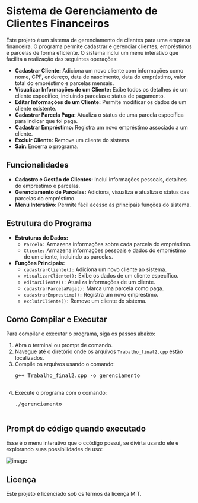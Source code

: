 <h1>Sistema de Gerenciamento de Clientes Financeiros</h1>

<p>Este projeto é um sistema de gerenciamento de clientes para uma empresa financeira. O programa permite cadastrar e gerenciar clientes, empréstimos e parcelas de forma eficiente. O sistema inclui um menu interativo que facilita a realização das seguintes operações:</p>

<ul>
    <li><strong>Cadastrar Cliente:</strong> Adiciona um novo cliente com informações como nome, CPF, endereço, data de nascimento, data do empréstimo, valor total do empréstimo e parcelas mensais.</li>
    <li><strong>Visualizar Informações de um Cliente:</strong> Exibe todos os detalhes de um cliente específico, incluindo parcelas e status de pagamento.</li>
    <li><strong>Editar Informações de um Cliente:</strong> Permite modificar os dados de um cliente existente.</li>
    <li><strong>Cadastrar Parcela Paga:</strong> Atualiza o status de uma parcela específica para indicar que foi paga.</li>
    <li><strong>Cadastrar Empréstimo:</strong> Registra um novo empréstimo associado a um cliente.</li>
    <li><strong>Excluir Cliente:</strong> Remove um cliente do sistema.</li>
    <li><strong>Sair:</strong> Encerra o programa.</li>
</ul>

<h2>Funcionalidades</h2>
<ul>
    <li><strong>Cadastro e Gestão de Clientes:</strong> Inclui informações pessoais, detalhes do empréstimo e parcelas.</li>
    <li><strong>Gerenciamento de Parcelas:</strong> Adiciona, visualiza e atualiza o status das parcelas do empréstimo.</li>
    <li><strong>Menu Interativo:</strong> Permite fácil acesso às principais funções do sistema.</li>
</ul>

<h2>Estrutura do Programa</h2>
<ul>
    <li><strong>Estruturas de Dados:</strong>
        <ul>
            <li><code>Parcela:</code> Armazena informações sobre cada parcela do empréstimo.</li>
            <li><code>Cliente:</code> Armazena informações pessoais e dados do empréstimo de um cliente, incluindo as parcelas.</li>
        </ul>
    </li>
    <li><strong>Funções Principais:</strong>
        <ul>
            <li><code>cadastrarCliente():</code> Adiciona um novo cliente ao sistema.</li>
            <li><code>visualizarCliente():</code> Exibe os dados de um cliente específico.</li>
            <li><code>editarCliente():</code> Atualiza informações de um cliente.</li>
            <li><code>cadastrarParcelaPaga():</code> Marca uma parcela como paga.</li>
            <li><code>cadastrarEmprestimo():</code> Registra um novo empréstimo.</li>
            <li><code>excluirCliente():</code> Remove um cliente do sistema.</li>
        </ul>
    </li>
</ul>

<h2>Como Compilar e Executar</h2>
<p>Para compilar e executar o programa, siga os passos abaixo:</p>
<ol>
    <li>Abra o terminal ou prompt de comando.</li>
    <li>Navegue até o diretório onde os arquivos <code>Trabalho_final2.cpp</code> estão localizados.</li>
    <li>Compile os arquivos usando o comando:
        <pre>
g++ Trabalho_final2.cpp -o gerenciamento
        </pre>
    </li>
    <li>Execute o programa com o comando:
        <pre>
./gerenciamento
        </pre>
    </li>
</ol>


<h2>Prompt do código quando executado</h2>
<p>Esse é o menu interativo que o ccódigo possui, se divirta usando ele e explorando suas possibilidades de uso:</p>

![image](https://github.com/user-attachments/assets/9dc343b3-f866-498f-80d6-7c162aba3267)

<h2>Licença</h2>
<p>Este projeto é licenciado sob os termos da licença MIT.</p>
